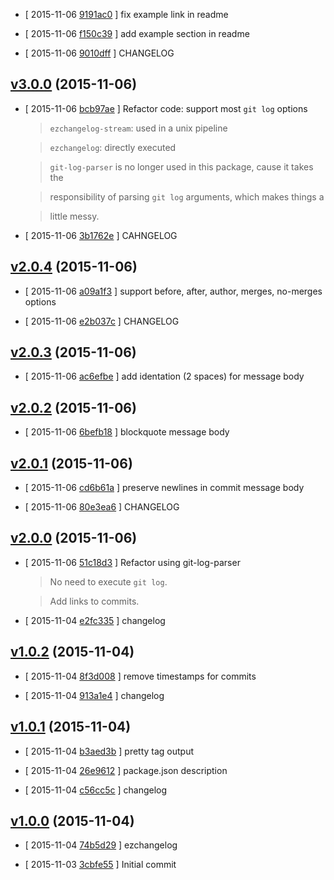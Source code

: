 <!-- LATEST 9191ac0 -->

* [ 2015-11-06 [9191ac0](https://github.com/zoubin/ezchangelog/commit/9191ac0) ] fix example link in readme

* [ 2015-11-06 [f150c39](https://github.com/zoubin/ezchangelog/commit/f150c39) ] add example section in readme

* [ 2015-11-06 [9010dff](https://github.com/zoubin/ezchangelog/commit/9010dff) ] CHANGELOG

## [v3.0.0](https://github.com/zoubin/ezchangelog/commit/9138646) (2015-11-06)

* [ 2015-11-06 [bcb97ae](https://github.com/zoubin/ezchangelog/commit/bcb97ae) ] Refactor code: support most `git log` options

  >`ezchangelog-stream`: used in a unix pipeline

  >`ezchangelog`: directly executed

  >`git-log-parser` is no longer used in this package, cause it takes the

  >responsibility of parsing `git log` arguments, which makes things a

  >little messy.

* [ 2015-11-06 [3b1762e](https://github.com/zoubin/ezchangelog/commit/3b1762e) ] CAHNGELOG

## [v2.0.4](https://github.com/zoubin/ezchangelog/commit/7fd1997) (2015-11-06)

* [ 2015-11-06 [a09a1f3](https://github.com/zoubin/ezchangelog/commit/a09a1f3) ] support before, after, author, merges, no-merges options

* [ 2015-11-06 [e2b037c](https://github.com/zoubin/ezchangelog/commit/e2b037c) ] CHANGELOG

## [v2.0.3](https://github.com/zoubin/ezchangelog/commit/7cb15b2) (2015-11-06)

* [ 2015-11-06 [ac6efbe](https://github.com/zoubin/ezchangelog/commit/ac6efbe) ] add identation (2 spaces) for message body

## [v2.0.2](https://github.com/zoubin/ezchangelog/commit/1e62caf) (2015-11-06)

* [ 2015-11-06 [6befb18](https://github.com/zoubin/ezchangelog/commit/6befb18) ] blockquote message body

## [v2.0.1](https://github.com/zoubin/ezchangelog/commit/19bc65e) (2015-11-06)

* [ 2015-11-06 [cd6b61a](https://github.com/zoubin/ezchangelog/commit/cd6b61a) ] preserve newlines in commit message body

* [ 2015-11-06 [80e3ea6](https://github.com/zoubin/ezchangelog/commit/80e3ea6) ] CHANGELOG

## [v2.0.0](https://github.com/zoubin/ezchangelog/commit/fe0eb73) (2015-11-06)

* [ 2015-11-06 [51c18d3](https://github.com/zoubin/ezchangelog/commit/51c18d3) ] Refactor using git-log-parser

  >No need to execute `git log`.

  >Add links to commits.

* [ 2015-11-04 [e2fc335](https://github.com/zoubin/ezchangelog/commit/e2fc335) ] changelog

## [v1.0.2](https://github.com/zoubin/ezchangelog/commit/bba7989) (2015-11-04)

* [ 2015-11-04 [8f3d008](https://github.com/zoubin/ezchangelog/commit/8f3d008) ] remove timestamps for commits

* [ 2015-11-04 [913a1e4](https://github.com/zoubin/ezchangelog/commit/913a1e4) ] changelog

## [v1.0.1](https://github.com/zoubin/ezchangelog/commit/481d966) (2015-11-04)

* [ 2015-11-04 [b3aed3b](https://github.com/zoubin/ezchangelog/commit/b3aed3b) ] pretty tag output

* [ 2015-11-04 [26e9612](https://github.com/zoubin/ezchangelog/commit/26e9612) ] package.json description

* [ 2015-11-04 [c56cc5c](https://github.com/zoubin/ezchangelog/commit/c56cc5c) ] changelog

## [v1.0.0](https://github.com/zoubin/ezchangelog/commit/cc25d28) (2015-11-04)

* [ 2015-11-04 [74b5d29](https://github.com/zoubin/ezchangelog/commit/74b5d29) ] ezchangelog

* [ 2015-11-03 [3cbfe55](https://github.com/zoubin/ezchangelog/commit/3cbfe55) ] Initial commit

